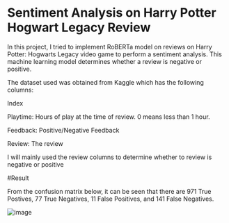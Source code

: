 # Sentiment Analysis on Harry Potter Hogwart Legacy Review

In this project, I tried to implement RoBERTa model on reviews on Harry Potter: Hogwarts Legacy video game to perform a sentiment analysis. This machine learning model determines whether a review is negative or positive.

The dataset used was obtained from Kaggle which has the following columns:

Index

Playtime: Hours of play at the time of review. 0 means less than 1 hour.

Feedback: Positive/Negative Feedback

Review: The review

I will mainly used the review columns to determine whether to review is negative or positive

#Result

From the confusion matrix below, it can be seen that there are 971 True Postives, 77 True Negatives, 11 False Positives, and 141 False Negatives.

![image](https://user-images.githubusercontent.com/21953830/226110091-39055a1f-8fee-41b1-a56b-c57aea5b0a89.png)

